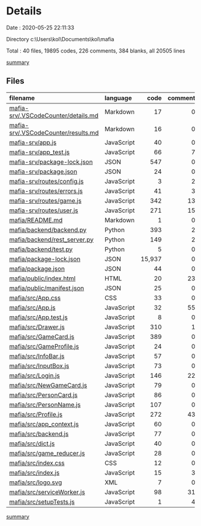 # Details

Date : 2020-05-25 22:11:33

Directory c:\Users\kol\Documents\kol\mafia

Total : 40 files,  19895 codes, 226 comments, 384 blanks, all 20505 lines

[summary](results.md)

## Files
| filename | language | code | comment | blank | total |
| :--- | :--- | ---: | ---: | ---: | ---: |
| [mafia-srv/.VSCodeCounter/details.md](/mafia-srv/.VSCodeCounter/details.md) | Markdown | 17 | 0 | 6 | 23 |
| [mafia-srv/.VSCodeCounter/results.md](/mafia-srv/.VSCodeCounter/results.md) | Markdown | 16 | 0 | 7 | 23 |
| [mafia-srv/app.js](/mafia-srv/app.js) | JavaScript | 40 | 0 | 9 | 49 |
| [mafia-srv/app_test.js](/mafia-srv/app_test.js) | JavaScript | 66 | 7 | 14 | 87 |
| [mafia-srv/package-lock.json](/mafia-srv/package-lock.json) | JSON | 547 | 0 | 1 | 548 |
| [mafia-srv/package.json](/mafia-srv/package.json) | JSON | 24 | 0 | 1 | 25 |
| [mafia-srv/routes/config.js](/mafia-srv/routes/config.js) | JavaScript | 3 | 2 | 4 | 9 |
| [mafia-srv/routes/errors.js](/mafia-srv/routes/errors.js) | JavaScript | 41 | 3 | 8 | 52 |
| [mafia-srv/routes/game.js](/mafia-srv/routes/game.js) | JavaScript | 342 | 13 | 38 | 393 |
| [mafia-srv/routes/user.js](/mafia-srv/routes/user.js) | JavaScript | 271 | 15 | 46 | 332 |
| [mafia/README.md](/mafia/README.md) | Markdown | 1 | 0 | 1 | 2 |
| [mafia/backend/backend.py](/mafia/backend/backend.py) | Python | 393 | 2 | 47 | 442 |
| [mafia/backend/rest_server.py](/mafia/backend/rest_server.py) | Python | 149 | 2 | 22 | 173 |
| [mafia/backend/test.py](/mafia/backend/test.py) | Python | 5 | 0 | 3 | 8 |
| [mafia/package-lock.json](/mafia/package-lock.json) | JSON | 15,937 | 0 | 1 | 15,938 |
| [mafia/package.json](/mafia/package.json) | JSON | 44 | 0 | 1 | 45 |
| [mafia/public/index.html](/mafia/public/index.html) | HTML | 20 | 23 | 1 | 44 |
| [mafia/public/manifest.json](/mafia/public/manifest.json) | JSON | 25 | 0 | 1 | 26 |
| [mafia/src/App.css](/mafia/src/App.css) | CSS | 33 | 0 | 6 | 39 |
| [mafia/src/App.js](/mafia/src/App.js) | JavaScript | 32 | 55 | 7 | 94 |
| [mafia/src/App.test.js](/mafia/src/App.test.js) | JavaScript | 8 | 0 | 2 | 10 |
| [mafia/src/Drawer.js](/mafia/src/Drawer.js) | JavaScript | 310 | 1 | 17 | 328 |
| [mafia/src/GameCard.js](/mafia/src/GameCard.js) | JavaScript | 389 | 0 | 24 | 413 |
| [mafia/src/GameProfile.js](/mafia/src/GameProfile.js) | JavaScript | 24 | 0 | 4 | 28 |
| [mafia/src/InfoBar.js](/mafia/src/InfoBar.js) | JavaScript | 57 | 0 | 6 | 63 |
| [mafia/src/InputBox.js](/mafia/src/InputBox.js) | JavaScript | 73 | 0 | 5 | 78 |
| [mafia/src/Login.js](/mafia/src/Login.js) | JavaScript | 146 | 22 | 11 | 179 |
| [mafia/src/NewGameCard.js](/mafia/src/NewGameCard.js) | JavaScript | 79 | 0 | 9 | 88 |
| [mafia/src/PersonCard.js](/mafia/src/PersonCard.js) | JavaScript | 86 | 0 | 6 | 92 |
| [mafia/src/PersonName.js](/mafia/src/PersonName.js) | JavaScript | 107 | 0 | 8 | 115 |
| [mafia/src/Profile.js](/mafia/src/Profile.js) | JavaScript | 272 | 43 | 21 | 336 |
| [mafia/src/app_context.js](/mafia/src/app_context.js) | JavaScript | 60 | 0 | 13 | 73 |
| [mafia/src/backend.js](/mafia/src/backend.js) | JavaScript | 77 | 0 | 5 | 82 |
| [mafia/src/dict.js](/mafia/src/dict.js) | JavaScript | 40 | 0 | 2 | 42 |
| [mafia/src/game_reducer.js](/mafia/src/game_reducer.js) | JavaScript | 28 | 0 | 7 | 35 |
| [mafia/src/index.css](/mafia/src/index.css) | CSS | 12 | 0 | 2 | 14 |
| [mafia/src/index.js](/mafia/src/index.js) | JavaScript | 15 | 3 | 3 | 21 |
| [mafia/src/logo.svg](/mafia/src/logo.svg) | XML | 7 | 0 | 1 | 8 |
| [mafia/src/serviceWorker.js](/mafia/src/serviceWorker.js) | JavaScript | 98 | 31 | 13 | 142 |
| [mafia/src/setupTests.js](/mafia/src/setupTests.js) | JavaScript | 1 | 4 | 1 | 6 |

[summary](results.md)